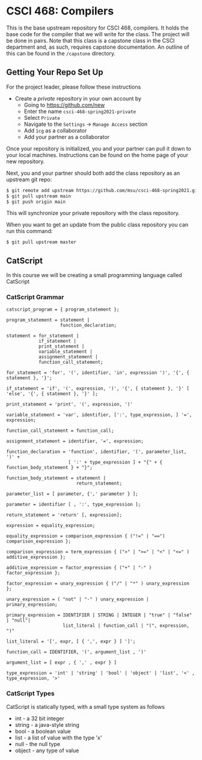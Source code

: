 # CSCI 468: Compilers

This is the base upstream repository for CSCI 468, compilers.  It holds the base code for the compiler that we will
write for the class.  The project will be done in pairs.  Note that this class is a capstone class in the CSCI department
and, as such, requires capstone documentation.  An outline of this can be found in the `/capstone` directory.

## Getting Your Repo Set Up

For the project leader, please follow these instructions

- Create a *private* repository in your own account by
    - Going to <https://github.com/new>
    - Enter the name `csci-468-spring2021-private`
    - Select `Private`
    - Navigate to the `Settings` -> `Manage Access` section
    - Add `1cg` as a collaborator
    - Add your partner as a collaborator

Once your repository is initialized, you and your partner can pull it down to your local machines.  Instructions can
be found on the home page of your new repository.

Next, you and your partner should both add the class repository as an upstream git repo:

```bash
$ git remote add upstream https://github.com/msu/csci-468-spring2021.git
$ git pull upstream main
$ git push origin main
```
This will synchronize your private repository with the class repository.

When you want to get an update from the public class repository you can run this command:

```
$ git pull upstream master
```

## CatScript

In this course we will be creating a small programming language called CatScript

### CatScript Grammar

```
catscript_program = { program_statement };

program_statement = statement |
                    function_declaration;

statement = for_statement |
            if_statement |
            print_statement |
            variable_statement |
            assignment_statement |
            function_call_statement;

for_statement = 'for', '(', identifier, 'in', expression ')', '{', { statement }, '}';

if_statement = 'if', '(', expression, ')', '{', { statement }, '}' [ 'else', '{', { statement }, '}' ];

print_statement = 'print', '(', expression, ')'

variable_statement = 'var', identifier, [':', type_expression, ] '=', expression;

function_call_statement = function_call;

assignment_statement = identifier, '=', expression;

function_declaration = 'function', identifier, '(', parameter_list, ')' + 
                       [ ':' + type_expression ] + "{" + { function_body_statement } + "}";

function_body_statement = statement |
                          return_statement;

parameter_list = [ parameter, {',' parameter } ];

parameter = identifier [ , ':', type_expression ];

return_statement = 'return' [, expression];

expression = equality_expression;

equality_expression = comparison_expression { ("!=" | "==") comparison_expression };

comparison_expression = term_expression { (">" | ">=" | "<" | "<=" ) additive_expression };

additive_expression = factor_expression { ("+" | "-" ) factor_expression };

factor_expression = unary_expression { ("/" | "*" ) unary_expression };

unary_expression = ( "not" | "-" ) unary_expression | primary_expression;

primary_expression = IDENTIFIER | STRING | INTEGER | "true" | "false" | "null"| 
                     list_literal | function_call | "(", expression, ")"

list_literal = '[', expr, [ { ',', expr } ] ']'; 

function_call = IDENTIFIER, '(', argument_list , ')'

argument_list = [ expr , { ',' , expr } ]

type_expression = 'int' | 'string' | 'bool' | 'object' | 'list', '<' , type_expression, '>'

```

### CatScript Types

CatScript is statically typed, with a small type system as follows

* int - a 32 bit integer
* string - a java-style string
* bool - a boolean value
* list<x> - a list of value with the type 'x'
* null - the null type 
* object - any type of value
